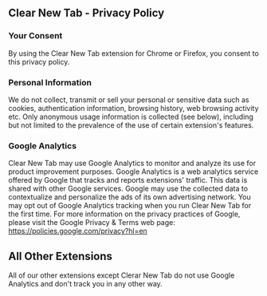 ## Clear New Tab - Privacy Policy

### Your Consent
By using the Clear New Tab extension for Chrome or Firefox, you consent to this privacy policy.

### Personal Information
We do not collect, transmit or sell your personal or sensitive data such as cookies, authentication information, browsing history, web browsing activity etc. Only anonymous usage information is collected (see below), including but not limited to the prevalence of the use of certain extension's features.

### Google Analytics
Clear New Tab may use Google Analytics to monitor and analyze its use for product improvement purposes. Google Analytics is a web analytics service offered by Google that tracks and reports extensions' traffic. This data is shared with other Google services. Google may use the collected data to contextualize and personalize the ads of its own advertising network. You may opt out of Google Analytics tracking when you run Clear New Tab for the first time. For more information on the privacy practices of Google, please visit the Google Privacy & Terms web page: https://policies.google.com/privacy?hl=en

## All Other Extensions
All of our other extensions except Clerar New Tab do not use Google Analytics and don't track you in any other way.
